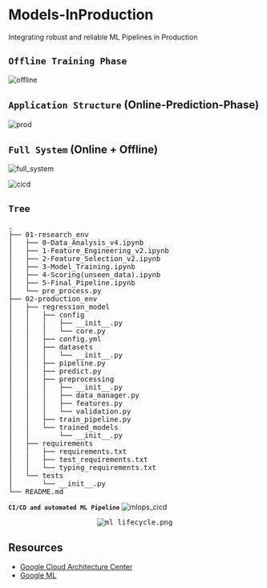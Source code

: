 # Models-InProduction
 Integrating robust and reliable ML Pipelines in Production

## `Offline Training Phase`
![offline](https://github.com/MvMukesh/Models-InProduction/assets/26667491/13ca6951-6ff2-45a2-af95-c9c16fcac9c4)

## `Application Structure` (Online-Prediction-Phase)
![prod](https://github.com/MvMukesh/Models-InProduction/assets/26667491/d57dbf3f-e75e-475e-a028-fd4015c82668)

## `Full System` (Online + Offline)
![full_system](https://github.com/MvMukesh/Models-InProduction/assets/26667491/632b544b-cacb-4fba-9274-dee847ffb54a)

![cicd](https://github.com/MvMukesh/Models-InProduction/assets/26667491/fe7fcea9-307a-47a5-afed-307d32f61010)

## `Tree`
<pre>
.
├── 01-research_env
│   ├── 0-Data_Analysis_v4.ipynb
│   ├── 1-Feature_Engineering_v2.ipynb
│   ├── 2-Feature_Selection_v2.ipynb
│   ├── 3-Model_Training.ipynb
│   ├── 4-Scoring(unseen_data).ipynb
│   ├── 5-Final_Pipeline.ipynb
│   └── pre_process.py
├── 02-production_env
│   ├── regression_model
│   │   ├── config
│   │   │   ├── __init__.py
│   │   │   └── core.py
│   │   ├── config.yml
│   │   ├── datasets
│   │   │   └── __init__.py
│   │   ├── pipeline.py
│   │   ├── predict.py
│   │   ├── preprocessing
│   │   │   ├── __init__.py
│   │   │   ├── data_manager.py
│   │   │   ├── features.py
│   │   │   └── validation.py
│   │   ├── train_pipeline.py
│   │   └── trained_models
│   │       └── __init__.py
│   ├── requirements
│   │   ├── requirements.txt
│   │   ├── test_requirements.txt
│   │   └── typing_requirements.txt
│   └── tests
│       └── __init__.py
└── README.md
</pre>

**`CI/CD and automated ML Pipeline`**
![mlops_cicd](https://user-images.githubusercontent.com/26667491/221462555-4ff921ec-6f31-4bf8-a7d9-5ab62f7d3630.png)


<p align="center">
  <kbd><img src="https://user-images.githubusercontent.com/26667491/221332315-4716d85d-6e4b-4493-a363-94302d376163.png" alt="ml_lifecycle.png"></kbd>
</p>

## Resources
* [Google Cloud Architecture Center](https://cloud.google.com/architecture/mlops-continuous-delivery-and-automation-pipelines-in-machine-learning)
* [Google ML](https://developers.google.com/machine-learning)
